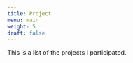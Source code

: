 ```yaml
---
title: Project
menu: main
weight: 5
draft: false
---
```


This is a list of the projects I participated.
